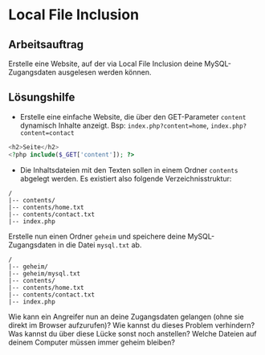 # Local File Inclusion

## Arbeitsauftrag

Erstelle eine Website, auf der via Local File Inclusion deine MySQL-Zugangsdaten ausgelesen werden können.

## Lösungshilfe

* Erstelle eine einfache Website, die über den GET-Parameter `content` dynamisch Inhalte anzeigt. Bsp: `index.php?content=home`, `index.php?content=contact`

```php
<h2>Seite</h2>
<?php include($_GET['content']); ?>
```

* Die Inhaltsdateien mit den Texten sollen in einem Ordner `contents` abgelegt werden. Es existiert also folgende Verzeichnisstruktur:

```text
/ 
|-- contents/
|-- contents/home.txt
|-- contents/contact.txt
|-- index.php
```

Erstelle nun einen Ordner `geheim` und speichere deine MySQL-Zugangsdaten in die Datei `mysql.txt` ab.

```text
/ 
|-- geheim/
|-- geheim/mysql.txt
|-- contents/
|-- contents/home.txt
|-- contents/contact.txt
|-- index.php
```

Wie kann ein Angreifer nun an deine Zugangsdaten gelangen \(ohne sie direkt im Browser aufzurufen\)? Wie kannst du dieses Problem verhindern? Was kannst du über diese Lücke sonst noch anstellen? Welche Dateien auf deinem Computer müssen immer geheim bleiben?

